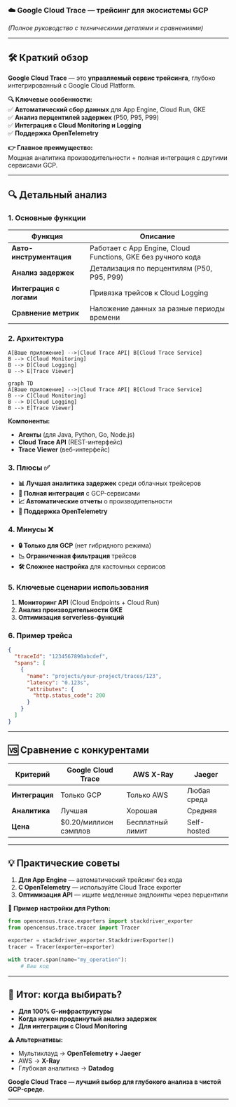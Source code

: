 ### **☁️ Google Cloud Trace — трейсинг для экосистемы GCP**
_(Полное руководство с техническими деталями и сравнениями)_

---
## **🛠️ Краткий обзор**

**Google Cloud Trace** — это **управляемый сервис трейсинга**, глубоко интегрированный с Google Cloud Platform.

**🔍 Ключевые особенности:**  
✅ **Автоматический сбор данных** для App Engine, Cloud Run, GKE  
✅ **Анализ перцентилей задержек** (P50, P95, P99)  
✅ **Интеграция с Cloud Monitoring и Logging**  
✅ **Поддержка OpenTelemetry**

**👉 Главное преимущество:**  
Мощная аналитика производительности + полная интеграция с другими сервисами GCP.

---
## **🔍 Детальный анализ**

### **1. Основные функции**

|Функция|Описание|
|---|---|
|**Авто-инструментация**|Работает с App Engine, Cloud Functions, GKE без ручного кода|
|**Анализ задержек**|Детализация по перцентилям (P50, P95, P99)|
|**Интеграция с логами**|Привязка трейсов к Cloud Logging|
|**Сравнение метрик**|Наложение данных за разные периоды времени|

### **2. Архитектура**

```graph TD
A[Ваше приложение] -->|Cloud Trace API| B[Cloud Trace Service]
B --> C[Cloud Monitoring]
B --> D[Cloud Logging]
B --> E[Trace Viewer]
```

```Diagram
graph TD
A[Ваше приложение] -->|Cloud Trace API| B[Cloud Trace Service]
B --> C[Cloud Monitoring]
B --> D[Cloud Logging]
B --> E[Trace Viewer]
```

**Компоненты:**
- **Агенты** (для Java, Python, Go, Node.js)    
- **Cloud Trace API** (REST-интерфейс)    
- **Trace Viewer** (веб-интерфейс)    

### **3. Плюсы ✅**
- **📊 Лучшая аналитика задержек** среди облачных трейсеров    
- **🔗 Полная интеграция** с GCP-сервисами    
- **📈 Автоматические отчеты** о производительности    
- **🔄 Поддержка OpenTelemetry**    

### **4. Минусы ❌**
- **🔒 Только для GCP** (нет гибридного режима)    
- **📉 Ограниченная фильтрация** трейсов    
- **🛠️ Сложнее настройка** для кастомных сервисов    

### **5. Ключевые сценарии использования**
1. **Мониторинг API** (Cloud Endpoints + Cloud Run)    
2. **Анализ производительности GKE**    
3. **Оптимизация serverless-функций**    

### **6. Пример трейса**
```json
{
  "traceId": "1234567890abcdef",
  "spans": [
    {
      "name": "projects/your-project/traces/123",
      "latency": "0.123s",
      "attributes": {
        "http.status_code": 200
      }
    }
  ]
}
```

---

## **🆚 Сравнение с конкурентами**

|Критерий|Google Cloud Trace|AWS X-Ray|Jaeger|
|---|---|---|---|
|**Интеграция**|Только GCP|Только AWS|Любая среда|
|**Аналитика**|Лучшая|Хорошая|Средняя|
|**Цена**|$0.20/миллион сэмплов|Бесплатный лимит|Self-hosted|

---
## **💡 Практические советы**
1. **Для App Engine** — автоматический трейсинг без кода     
2. **С OpenTelemetry** — используйте Cloud Trace exporter     
3. **Оптимизация API** — ищите медленные эндпоинты через перцентили      

**🚀 Пример настройки для Python:**
```python
from opencensus.trace.exporters import stackdriver_exporter
from opencensus.trace.tracer import Tracer

exporter = stackdriver_exporter.StackdriverExporter()
tracer = Tracer(exporter=exporter)

with tracer.span(name="my_operation"):
    # Ваш код
```

---
## **📌 Итог: когда выбирать?**
- **Для 100% G-инфраструктуры**    
- **Когда нужен продвинутый анализ задержек**    
- **Для интеграции с Cloud Monitoring**    

**⚠️ Альтернативы:**
- Мультиклауд → **OpenTelemetry + Jaeger**    
- AWS → **X-Ray**    
- Глубокая аналитика → **Datadog**    

**Google Cloud Trace — лучший выбор для глубокого анализа в чистой GCP-среде.**

---
